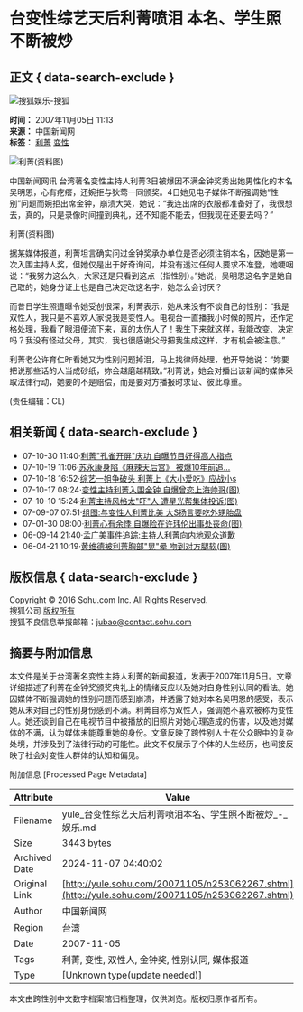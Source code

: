 # 台变性综艺天后利菁喷泪 本名、学生照不断被炒

## 正文 { data-search-exclude }


![搜狐娱乐-搜狐](https://images.sohu.com/uiue/sohu_logo/2006/yule_logo3.gif)

**时间：** 2007年11月05日 11:13  
**来源：** 中国新闻网  
**标签：** [利菁](https://tag.blog.sohu.com/%B4%F3s/) [变性](https://tag.blog.sohu.com/%B7%B6%B1%F9%B1%F9/)  

![利菁(资料图)](https://photocdn.sohu.com/20071105/Img253062268.jpg)

中国新闻网讯 台湾著名变性主持人利菁3日被爆因不满金钟奖秀出她男性化的本名吴明恩，心有疙瘩，还婉拒与狄莺一同颁奖。4日她见电子媒体不断强调她“性别”问题而婉拒出席金钟，崩溃大哭，她说：“我连出席的衣服都准备好了，我很想去，真的，只是录像时间撞到典礼，还不知能不能去，但我现在还要去吗？”

利菁(资料图)

据某媒体报道，利菁坦言确实问过金钟奖承办单位是否必须注销本名，因她是第一次入围主持人奖，但她仅是出于好奇询问，并没有透过任何人要求不准登，她哽咽说：“我努力这么久，大家还是只看到这点（指性别）。”她说，吴明恩这名字是她自己取的，她身分证上也是自己决定改这名字，她怎么会讨厌？

而昔日学生照遭曝令她受创很深，利菁表示，她从来没有不谈自己的性别：“我是双性人，我只是不喜欢人家说我是变性人。电视台一直播我小时候的照片，还作定格处理，我看了眼泪便流下来，真的太伤人了！我生下来就这样，我能改变、决定吗？我没有怪过父母，其实，我也很感谢父母把我生成这样，才有机会被注意。”

利菁老公许育仁昨看她又为性别问题掉泪，马上找律师处理，他开导她说：“妳要把说那些话的人当成砂纸，妳会越磨越精致。”利菁说，她会对播出该新闻的媒体采取法律行动，她要的不是赔偿，而是要对方播报时求证、彼此尊重。

(责任编辑：CL)

## 相关新闻 { data-search-exclude }

- 07-10-30 11:40·[利菁"孔雀开屏"庆功 自曝节目好得高人指点](https://yule.sohu.com/20071030/n252949919.shtml)
- 07-10-19 11:06·[苏永康身陷《麻辣天后宫》 被爆10年前追...](https://yule.sohu.com/20071019/n252741628.shtml)
- 07-10-18 16:52·[综艺一姐争破头 利菁上《大小爱吃》应战小s](https://yule.sohu.com/20071018/n252727976.shtml)
- 07-10-17 08:24·[变性主持利菁入围金钟 自爆曾恋上海帅哥(图)](https://yule.sohu.com/20071017/n252695001.shtml)
- 07-10-10 15:24·[利菁主持风格太"吓"人 遭星光帮集体投诉(图)](https://yule.sohu.com/20071010/n252578798.shtml)
- 07-09-07 07:51·[组图:与变性人利菁比美 大S扬言要吃外甥胎盘](https://yule.sohu.com/20070907/n252009818.shtml)
- 07-01-30 08:00·[利菁心有余悸 自爆险在许玮伦出事处丧命(图)](https://yule.sohu.com/20070130/n247922097.shtml)
- 06-09-14 21:40·[孟广美事件追踪:主持人利菁向内地观众道歉](https://yule.sohu.com/20060914/n245348475.shtml)
- 06-04-21 10:19·[黄维德被利菁胸部"晃"晕 吻到对方腿软(图)](https://yule.sohu.com/20060421/n242923744.shtml)

## 版权信息 { data-search-exclude }
Copyright © 2016 Sohu.com Inc. All Rights Reserved.  
搜狐公司 [版权所有](https://corp.sohu.com/s2007/copyright/)  
搜狐不良信息举报邮箱：[jubao@contact.sohu.com](mailto:jubao@contact.sohu.com)

## 摘要与附加信息

<!-- tcd_abstract -->
本文件是关于台湾著名变性主持人利菁的新闻报道，发表于2007年11月5日。文章详细描述了利菁在金钟奖颁奖典礼上的情绪反应以及她对自身性别认同的看法。她因媒体不断强调她的性别问题而感到崩溃，并透露了她对本名吴明恩的感受，表示她从未对自己的性别身份感到不满。利菁自称为双性人，强调她不喜欢被称为变性人。她还谈到自己在电视节目中被播放的旧照片对她心理造成的伤害，以及她对媒体的不满，认为媒体未能尊重她的身份。文章反映了跨性别人士在公众眼中的复杂处境，并涉及到了法律行动的可能性。此文不仅展示了个体的人生经历，也间接反映了社会对变性人群体的认知和偏见。
<!-- tcd_abstract_end -->

附加信息 [Processed Page Metadata]

| Attribute       | Value                                  |
|-----------------|----------------------------------------|
| Filename        | yule_台变性综艺天后利菁喷泪本名、学生照不断被炒_-_娱乐.md                             |
| Size            | 3443 bytes                           |
| Archived Date   | 2024-11-07 04:40:02                             |
| Original Link   | [http://yule.sohu.com/20071105/n253062267.shtml](http://yule.sohu.com/20071105/n253062267.shtml)                       |
| Author          | 中国新闻网                               |
| Region          | 台湾                               |
| Date            | 2007-11-05                                 |
| Tags            | 利菁, 变性, 双性人, 金钟奖, 性别认同, 媒体报道                                 |
| Type            | [Unknown type(update needed)]                                 |
<!-- tcd_table_end -->

本文由跨性别中文数字档案馆归档整理，仅供浏览。版权归原作者所有。
